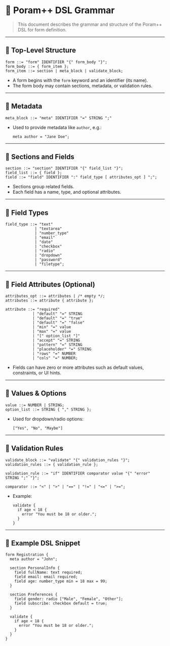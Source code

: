 
# 📘 Poram++ DSL Grammar

> This document describes the grammar and structure of the Poram++ DSL for form definition.

---

## 🧾 Top-Level Structure

```ebnf
form ::= "form" IDENTIFIER "{" form_body "}";
form_body ::= { form_item };
form_item ::= section | meta_block | validate_block;
```

- A form begins with the `form` keyword and an identifier (its name).
- The form body may contain sections, metadata, or validation rules.

---

## 🔹 Metadata

```ebnf
meta_block ::= "meta" IDENTIFIER "=" STRING ";"
```

- Used to provide metadata like `author`, e.g.:
  ```poram
  meta author = "Jane Doe";
  ```

---

## 🔹 Sections and Fields

```ebnf
section ::= "section" IDENTIFIER "{" field_list "}";
field_list ::= { field };
field ::= "field" IDENTIFIER ":" field_type [ attributes_opt ] ";";
```

- Sections group related fields.
- Each field has a name, type, and optional attributes.

---

## 🔹 Field Types

```ebnf
field_type ::= "text"
             | "textarea"
             | "number_type"
             | "email"
             | "date"
             | "checkbox"
             | "radio"
             | "dropdown"
             | "password"
             | "filetype";
```

---

## 🔹 Field Attributes (Optional)

```ebnf
attributes_opt ::= attributes | /* empty */;
attributes ::= attribute { attribute };
```

```ebnf
attribute ::= "required"
            | "default" "=" STRING
            | "default" "=" "true"
            | "default" "=" "false"
            | "min" "=" value
            | "max" "=" value
            | "[" option_list "]"
            | "accept" "=" STRING
            | "pattern" "=" STRING
            | "placeholder" "=" STRING
            | "rows" "=" NUMBER
            | "cols" "=" NUMBER;
```

- Fields can have zero or more attributes such as default values, constraints, or UI hints.

---

## 🔹 Values & Options

```ebnf
value ::= NUMBER | STRING;
option_list ::= STRING { "," STRING };
```

- Used for dropdown/radio options:
  ```poram
  ["Yes", "No", "Maybe"]
  ```

---

## 🔹 Validation Rules

```ebnf
validate_block ::= "validate" "{" validation_rules "}";
validation_rules ::= { validation_rule };
```

```ebnf
validation_rule ::= "if" IDENTIFIER comparator value "{" "error" STRING ";" "}";
```

```ebnf
comparator ::= "<" | ">" | "==" | "!=" | "<=" | ">=";
```

- Example:
  ```poram
  validate {
    if age < 18 {
      error "You must be 18 or older.";
    }
  }
  ```

---

## 🧪 Example DSL Snippet

```poram
form Registration {
  meta author = "John";

  section PersonalInfo {
    field fullName: text required;
    field email: email required;
    field age: number_type min = 18 max = 99;
  }

  section Preferences {
    field gender: radio ["Male", "Female", "Other"];
    field subscribe: checkbox default = true;
  }

  validate {
    if age < 18 {
      error "You must be 18 or older.";
    }
  }
}
```
